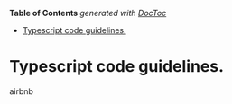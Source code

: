 <!-- START doctoc generated TOC please keep comment here to allow auto update -->
<!-- DON'T EDIT THIS SECTION, INSTEAD RE-RUN doctoc TO UPDATE -->
**Table of Contents**  *generated with [DocToc](https://github.com/thlorenz/doctoc)*

- [Typescript code guidelines.](#typescript-code-guidelines)

<!-- END doctoc generated TOC please keep comment here to allow auto update -->

# Typescript code guidelines.

airbnb